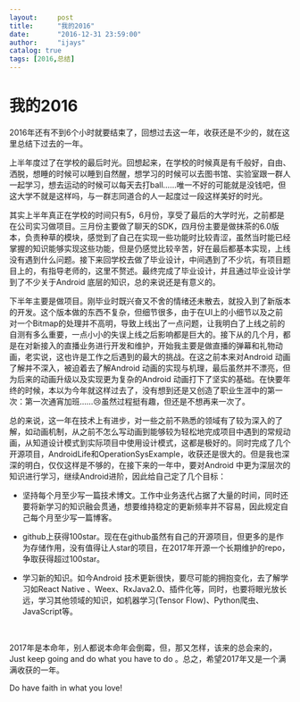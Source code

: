 ```yaml
---
layout:     post
title:      "我的2016"
date:       "2016-12-31 23:59:00"
author:     "ijays"
catalog: true
tags: [2016,总结]
---
```


# 我的2016

2016年还有不到6个小时就要结束了，回想过去这一年，收获还是不少的，就在这里总结下过去的一年。

上半年度过了在学校的最后时光。回想起来，在学校的时候真是有千般好，自由、洒脱，想睡的时候可以睡到自然醒，想学习的时候可以去图书馆、实验室跟一群人一起学习，想去运动的时候可以每天去打ball……唯一不好的可能就是没钱吧，但这大学不就是这样吗，与一群志同道合的人一起度过一段这样美好的时光。

其实上半年真正在学校的时间只有5，6月份，享受了最后的大学时光，之前都是在公司实习做项目。三月份主要做了聊天的SDK，四月份主要是做抹茶的6.0版本，负责种草的模块，感觉到了自己在实现一些功能时比较青涩，虽然当时能已经掌握的知识能够实现这些功能，但是仍感觉比较辛苦，好在最后都基本实现，上线没有遇到什么问题。接下来回学校去做了毕业设计，中间遇到了不少坑，有项目题目上的，有指导老师的，这里不赘述。最终完成了毕业设计，并且通过毕业设计学到了不少关于Android 底层的知识，总的来说还是有意义的。

下半年主要是做项目。刚毕业时既兴奋又不舍的情绪还未散去，就投入到了新版本的开发。这个版本做的东西不复杂，但细节很多，由于在UI上的小细节以及之前对一个Bitmap的处理并不高明，导致上线出了一点问题，让我明白了上线之前的自测有多么重要，一点小小的失误上线之后影响都是巨大的。接下从的几个月，都是在对新接入的直播业务进行开发和维护，开始我主要是做直播的弹幕和礼物动画，老实说，这也许是工作之后遇到的最大的挑战。在这之前本来对Android 动画了解并不深入，被迫着去了解Android 动画的实现与机理，最后虽然并不漂亮，但为后来的动画升级以及实现更为复杂的Android 动画打下了坚实的基础。在快要年终的时候，本以为今年就这样过去了，没有想到还是又创造了职业生涯中的第一次：第一次通宵加班……😢虽然过程挺有趣，但还是不想再来一次了。

总的来说，这一年在技术上有进步，对一些之前不熟悉的领域有了较为深入的了解，如动画机制，从之前不怎么写动画到能够较为轻松地完成项目中遇到的常规动画，从知道设计模式到实际项目中使用设计模式，这都是极好的。同时完成了几个开源项目，AndroidLife和OperationSysExample，收获还是很大的。但是我也深深的明白，仅仅这样是不够的，在接下来的一年中，要对Android 中更为深层次的知识进行学习，继续Android进阶，因此给自己定了几个目标：

- 坚持每个月至少写一篇技术博文。工作中业务迭代占据了大量的时间，同时还要将新学习的知识融会贯通，想要维持稳定的更新频率并不容易，因此规定自己每个月至少写一篇博客。

- github上获得100star。现在在github虽然有自己的开源项目，但更多的是作为存储作用，没有值得让人star的项目，在2017年开源一个长期维护的repo，争取获得超过100star。

- 学习新的知识。如今Android 技术更新很快，要尽可能的拥抱变化，去了解学习如React Native 、Weex、RxJava2.0、插件化等，同时，也要将眼光放长远，学习其他领域的知识，如机器学习(Tensor Flow)、Python爬虫、JavaScript等。

  ​

2017年是本命年，别人都说本命年会倒霉，但，那又怎样，该来的总会来的，Just keep going and do what you have to do 。总之，希望2017年又是一个满满收获的一年。



Do have faith in what you love!

